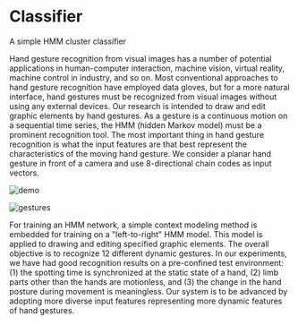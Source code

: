 # Classifier
 A simple HMM cluster classifier
 
 Hand gesture recognition from visual images has a number of potential applications in human-computer interaction, machine vision, virtual reality, machine control in industry, and so on. Most conventional approaches to hand gesture recognition have employed data gloves, but for a more natural interface, hand gestures must be recognized from visual images without using any external devices. Our research is intended to draw and edit graphic elements by hand gestures. As a gesture is a continuous motion on a sequential time series, the HMM (hidden Markov model) must be a prominent recognition tool. The most important thing in hand gesture recognition is what the input features are that best represent the characteristics of the moving hand gesture. We consider a planar hand gesture in front of a camera and use 8-directional chain codes as input vectors. 

![demo](https://user-images.githubusercontent.com/33089347/180631238-adabe533-65ad-42b3-ae81-741ac96da216.gif)

![gestures](https://user-images.githubusercontent.com/33089347/180631243-f468880b-394a-407d-8d24-ae52c8125e7a.jpg)

For training an HMM network, a simple context modeling method is embedded for training on a "left-to-right" HMM model. This model is applied to drawing and editing specified graphic elements. The overall objective is to recognize 12 different dynamic gestures. In our experiments, we have had good recognition results on a pre-confined test environment: (1) the spotting time is synchronized at the static state of a hand, (2) limb parts other than the hands are motionless, and (3) the change in the hand posture during movement is meaningless. Our system is to be advanced by adopting more diverse input features representing more dynamic features of hand gestures.
 
 
